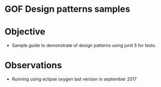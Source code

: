 # GOF Design patterns samples

# Objective

 - Sample guide to demonstrate of design patterns using junit 5 for tests.
 
# Observations

 - Running using eclipse oxygen last version in september 2017